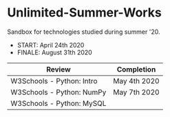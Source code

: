 # Unlimited-Summer-Works
Sandbox for technologies studied during summer '20.
- START: April 24th 2020
- FINALE: August 31th 2020

| Review | Completion |
| ------| --------------- |
| W3Schools - Python: Intro | May 4th 2020 |
| W3Schools - Python: NumPy | May 7th 2020 |
| W3Schools - Python: MySQL | |

